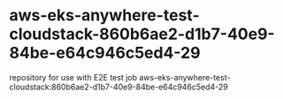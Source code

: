 # aws-eks-anywhere-test-cloudstack-860b6ae2-d1b7-40e9-84be-e64c946c5ed4-29
repository for use with E2E test job aws-eks-anywhere-test-cloudstack:860b6ae2-d1b7-40e9-84be-e64c946c5ed4-29
